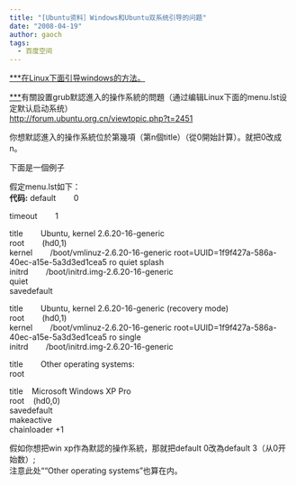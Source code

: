 ```yaml
---
title: "[Ubuntu资料］Windows和Ubuntu双系统引导的问题"
date: "2008-04-19"
author: gaoch
tags:
  - 百度空间
---
```


<u>***在Linux下面引导windows的方法。  
  
***</u>有關設置grub默認進入的操作系統的問題（通过编辑Linux下面的menu.lst设定默认启动系统）  
<http://forum.ubuntu.org.cn/viewtopic.php?t=2451>  
  
你想默認進入的操作系統位於第幾項（第n個title）（從0開始計算）。就把0改成n。  
  
下面是一個例子  
  
假定menu.lst如下：  
**代码:** default        0  
  
timeout        1  
  
title        Ubuntu, kernel 2.6.20-16-generic  
root        (hd0,1)  
kernel        /boot/vmlinuz-2.6.20-16-generic
root=UUID=1f9f427a-586a-40ec-a15e-5a3d3ed1cea5 ro quiet splash  
initrd        /boot/initrd.img-2.6.20-16-generic  
quiet  
savedefault  
  
title        Ubuntu, kernel 2.6.20-16-generic (recovery mode)  
root        (hd0,1)  
kernel        /boot/vmlinuz-2.6.20-16-generic
root=UUID=1f9f427a-586a-40ec-a15e-5a3d3ed1cea5 ro single  
initrd        /boot/initrd.img-2.6.20-16-generic  
  
title        Other operating systems:  
root  
  
title    Microsoft Windows XP Pro  
root    (hd0,0)  
savedefault  
makeactive  
chainloader +1  
  
  
  
假如你想把win xp作為默認的操作系統，那就把default 0改為default
3（从0开始数）;  
注意此处““Other operating systems”也算在内。  
  
  
